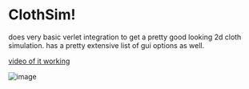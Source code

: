 # ClothSim!

does very basic verlet integration to get a pretty good looking 2d cloth simulation.
has a pretty extensive list of gui options as well.

[video of it working](https://youtu.be/7fuuVcg--Mo)

![image](https://user-images.githubusercontent.com/45476006/227733435-9da2a87d-215a-4262-adf9-08eaf1a025ec.png)
